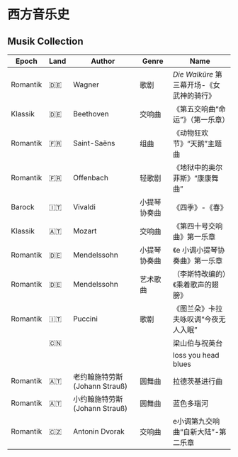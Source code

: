 # 西方音乐史

## Musik Collection

| Epoch    | Land      | Author         | Genre        | Name                                      |
| -------- | --------- | -------------- | ------------ | ----------------------------------------- |
| Romantik | :de:      | Wagner         | 歌剧         | _Die Walküre_ 第三幕开场-《女武神的骑行》 |
| Klassik  | :de:      | Beethoven      | 交响曲       | 《第五交响曲“命运”》（第一乐章）          |
| Romantik | :fr:      | Saint-Saëns    | 组曲         | 《动物狂欢节》“天鹅”主题曲                |
| Romantik | :fr:      | Offenbach      | 轻歌剧       | 《地狱中的奥尔菲斯》“康康舞曲”            |
| Barock   | :it:      | Vivaldi        | 小提琴协奏曲 | 《四季》-《春》                           |
| Klassik  | :austria: | Mozart         | 交响曲       | 《第四十号交响曲》第一乐章                |
| Romantik | :de:      | Mendelssohn    | 小提琴协奏曲 | 《e 小调小提琴协奏曲》第一乐章               |
| Romantik | :de:      | Mendelssohn    | 艺术歌曲 | （李斯特改编的）《乘着歌声的翅膀》               |
| Romantik | :it:      | Puccini        | 歌剧         | 《图兰朵》卡拉夫咏叹调“今夜无人入眠”         |
|          | :cn:      |                |              | 梁山伯与祝英台                           |
|          |           |                |              | loss you head blues                    |
| Romantik | :austria: | 老约翰施特劳斯 (Johann Strauß) | 圆舞曲       | 拉德茨基进行曲               |
| Romantik | :austria: | 小约翰施特劳斯 (Johann Strauß) | 圆舞曲       | 蓝色多瑙河                  |
| Romantik | :czech_republic: | Antonin Dvorak | 交响曲       | e小调第九交响曲“自新大陆”-第二乐章    |